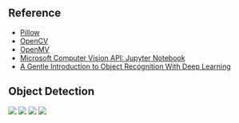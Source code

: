 ## Reference

* [Pillow](https://python-pillow.org)
* [OpenCV](https://opencv.org)
* [OpenMV](https://openmv.io)
* [Microsoft Computer Vision API: Jupyter Notebook](https://github.com/microsoft/Cognitive-Vision-Python)
* [A Gentle Introduction to Object Recognition With Deep Learning](https://machinelearningmastery.com/object-recognition-with-deep-learning/)

## Object Detection
![](https://github.com/geoffreylink/Projects/blob/master/09%20Computer%20Vision/images/ObjectRecognitionTasks.png)
![](https://github.com/geoffreylink/Projects/blob/master/09%20Computer%20Vision/images/RegionProposals.png)
![](https://github.com/geoffreylink/Projects/blob/master/09%20Computer%20Vision/images/YOLOPredictions.png)
![](https://github.com/geoffreylink/Projects/blob/master/09%20Computer%20Vision/images/ElephantMask.png)
